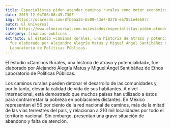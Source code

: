 ```yaml
---
title: Especialistas piden atender caminos rurales como motor económico
date: 2019-12-04T06:08:45.730Z
img: https://ucarecdn.com/8fb0aa36-b509-43e7-827b-ea7851e4eb07/
autor: El Universal
link: https://www.eluniversal.com.mx/estados/especialistas-piden-atender-caminos-rurales-como-motor-economico
category: finanzas-publicas
extracto: El estudio «Caminos Rurales, una historia de atraso y potencialidad»,
  fue elaborado por Alejandro Alegría Matus y Miguel Ángel Santibáñez de Ethos
  Laboratorio de Políticas Públicas.
---
```

El estudio «Caminos Rurales, una historia de atraso y potencialidad», fue elaborado por Alejandro Alegría Matus y Miguel Ángel Santibáñez de Ethos Laboratorio de Políticas Públicas.

Los caminos rurales pueden detonar el desarrollo de las comunidades y, por lo tanto, elevar la calidad de vida de sus habitantes. A nivel internacional, está demostrado que muchos países han utilizado a éstos para contrarrestar la pobreza en poblaciones distantes. En México representan el 56 por ciento de la red nacional de caminos, más de la mitad de las vías terrestres del país, y relacionan a 210 mil localidades por todo el territorio nacional. Sin embargo, presentan una grave situación de abandono y falta de atención.